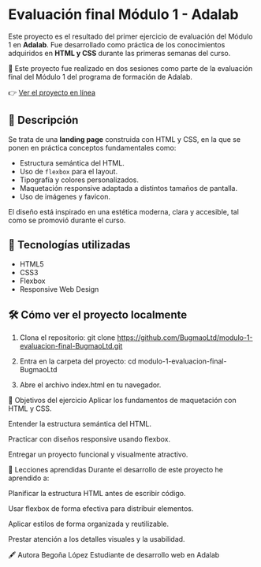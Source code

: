 # Evaluación final Módulo 1 - Adalab

Este proyecto es el resultado del primer ejercicio de evaluación del Módulo 1 en **Adalab**. Fue desarrollado como práctica de los conocimientos adquiridos en **HTML y CSS** durante las primeras semanas del curso.

📌 Este proyecto fue realizado en dos sesiones como parte de la evaluación final del Módulo 1 del programa de formación de Adalab.

👉 [Ver el proyecto en línea](https://beta.adalab.es/modulo-1-evaluacion-final-BugmaoLtd/)

## 🌟 Descripción

Se trata de una **landing page** construida con HTML y CSS, en la que se ponen en práctica conceptos fundamentales como:

- Estructura semántica del HTML.
- Uso de `flexbox` para el layout.
- Tipografía y colores personalizados.
- Maquetación responsive adaptada a distintos tamaños de pantalla.
- Uso de imágenes y favicon.

El diseño está inspirado en una estética moderna, clara y accesible, tal como se promovió durante el curso.

## 🔧 Tecnologías utilizadas

- HTML5
- CSS3
- Flexbox
- Responsive Web Design

## 🛠️ Cómo ver el proyecto localmente

1. Clona el repositorio:
   git clone https://github.com/BugmaoLtd/modulo-1-evaluacion-final-BugmaoLtd.git
   
2. Entra en la carpeta del proyecto:
   cd modulo-1-evaluacion-final-BugmaoLtd

3. Abre el archivo index.html en tu navegador.
   
🚀 Objetivos del ejercicio
Aplicar los fundamentos de maquetación con HTML y CSS.

Entender la estructura semántica del HTML.

Practicar con diseños responsive usando flexbox.

Entregar un proyecto funcional y visualmente atractivo.

🧠 Lecciones aprendidas
Durante el desarrollo de este proyecto he aprendido a:

Planificar la estructura HTML antes de escribir código.

Usar flexbox de forma efectiva para distribuir elementos.

Aplicar estilos de forma organizada y reutilizable.

Prestar atención a los detalles visuales y la usabilidad.

🖋️ Autora
Begoña López
Estudiante de desarrollo web en Adalab
